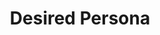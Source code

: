 ---
layout: home
title:  Desired Persona
description: Build a brand fueled by passive income. Learn how to generate sales from paid advertising, media buying and search engine optimisation.
introduction: |
  Build a brand fueled by passive income.
  {: .f3 .fw4}

  Learn how to generate sales from paid advertising, media buying and search engine optimisation. Get started building your very own revenue generating website and join thousands of others who <a href="http://eepurl.com/cKS1on" target="_blank">subscribe by email</a>.
---